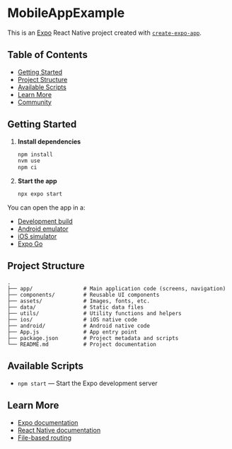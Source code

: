 # MobileAppExample

This is an [Expo](https://expo.dev) React Native project created with [`create-expo-app`](https://www.npmjs.com/package/create-expo-app).

## Table of Contents

- [Getting Started](#getting-started)
- [Project Structure](#project-structure)
- [Available Scripts](#available-scripts)
- [Learn More](#learn-more)
- [Community](#community)

## Getting Started

1. **Install dependencies**

   ```bash
   npm install
   nvm use
   npm ci
   ```

2. **Start the app**

   ```bash
   npx expo start
   ```

You can open the app in a:

- [Development build](https://docs.expo.dev/develop/development-builds/introduction/)
- [Android emulator](https://docs.expo.dev/workflow/android-studio-emulator/)
- [iOS simulator](https://docs.expo.dev/workflow/ios-simulator/)
- [Expo Go](https://expo.dev/go)

## Project Structure

```
.
├── app/                # Main application code (screens, navigation)
├── components/         # Reusable UI components
├── assets/             # Images, fonts, etc.
├── data/               # Static data files
├── utils/              # Utility functions and helpers
├── ios/                # iOS native code
├── android/            # Android native code
├── App.js              # App entry point
├── package.json        # Project metadata and scripts
└── README.md           # Project documentation
```

## Available Scripts

- `npm start` — Start the Expo development server

## Learn More

- [Expo documentation](https://docs.expo.dev/)
- [React Native documentation](https://reactnative.dev/)
- [File-based routing](https://docs.expo.dev/router/introduction/)
